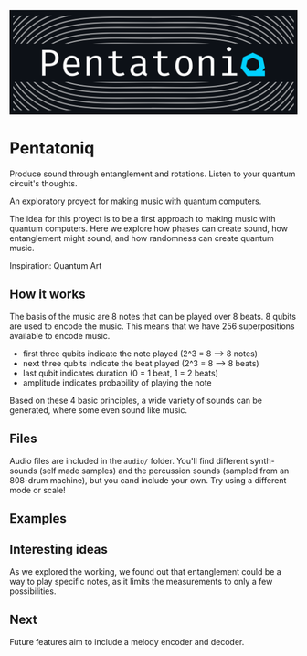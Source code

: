 ![pentatoniq logo](/media/logo2.png)

# Pentatoniq

Produce sound through entanglement and rotations. Listen to your quantum circuit's thoughts.

An exploratory proyect for making music with quantum computers.

The idea for this proyect is to be a first approach to making music with quantum computers. Here we explore how phases can create sound, how entanglement might sound, and how randomness can create quantum music.

Inspiration: Quantum Art

## How it works

The basis of the music are 8 notes that can be played over 8 beats.
8 qubits are used to encode the music.
This means that we have 256 superpositions available to encode music.

- first three qubits indicate the note played (2^3 = 8 --> 8 notes)
- next three qubits indicate the beat played (2^3 = 8 --> 8 beats)
- last qubit indicates duration (0 = 1 beat, 1 = 2 beats)
- amplitude indicates probability of playing the note

Based on these 4 basic principles, a wide variety of sounds can be generated, where some even sound like music.

## Files

Audio files are included in the `audio/` folder. You'll find different synth-sounds (self made samples) and the percussion sounds (sampled from an 808-drum machine), but you cand include your own. Try using a different mode or scale!

## Examples

## Interesting ideas

As we explored the working, we found out that entanglement could be a way to play specific notes, as it limits the measurements to only a few possibilities.

## Next

Future features aim to include a melody encoder and decoder.
